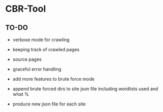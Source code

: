 # CBR-Tool
## TO-DO
- verbose mode for crawling
- keeping track of crawled pages
- source pages

- graceful error handling
- add more features to brute force mode
- append brute forced dirs to site json file including wordlists used and what %

- produce new json file for each site 
